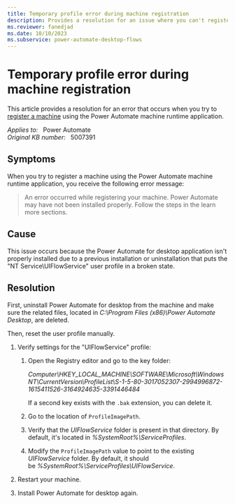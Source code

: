 ```yaml
---
title: Temporary profile error during machine registration
description: Provides a resolution for an issue where you can't register a machine due to an error when using the Power Automate machine runtime application.
ms.reviewer: fanedjad
ms.date: 10/10/2023
ms.subservice: power-automate-desktop-flows
---
```

# Temporary profile error during machine registration

This article provides a resolution for an error that occurs when you try to [register a machine](/power-automate/desktop-flows/manage-machines#register-a-new-machine) using the Power Automate machine runtime application.

_Applies to:_ &nbsp; Power Automate  
_Original KB number:_ &nbsp; 5007391

## Symptoms

When you try to register a machine using the Power Automate machine runtime application, you receive the following error message:

> An error occurred while registering your machine. Power Automate may have not been installed properly. Follow the steps in the learn more sections.

## Cause

This issue occurs because the Power Automate for desktop application isn't properly installed due to a previous installation or uninstallation that puts the "NT Service\UIFlowService" user profile in a broken state.

## Resolution

First, uninstall Power Automate for desktop from the machine and make sure the related files, located in *C:\Program Files (x86)\Power Automate Desktop*, are deleted.

Then, reset the user profile manually.

1. Verify settings for the "UIFlowService" profile:

   1. Open the Registry editor and go to the key folder:

       *Computer\HKEY_LOCAL_MACHINE\SOFTWARE\Microsoft\Windows NT\CurrentVersion\ProfileList\S-1-5-80-3017052307-2994996872-1615411526-3164924635-3391446484*

       If a second key exists with the `.bak` extension, you can delete it.

   2. Go to the location of `ProfileImagePath`.

   3. Verify that the *UIFlowService* folder is present in that directory. By default, it's located in *%SystemRoot%\ServiceProfiles*.

   4. Modify the `ProfileImagePath` value to point to the existing *UIFlowService* folder. By default, it should be *%SystemRoot%\ServiceProfiles\UIFlowService*.

2. Restart your machine.

3. Install Power Automate for desktop again.
